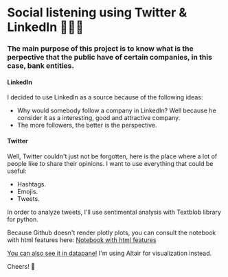 # Social listening using Twitter & LinkedIn 👨🏽‍💻
### The main purpose of this project is to know what is the perpective that the public have of certain companies, in this case, bank entities.

#### LinkedIn
I decided to use LinkedIn as a source because of the following ideas:
* Why would somebody follow a company in LinkedIn? Well because he consider it as a interesting, good and attractive company.
* The more followers, the better is the perspective.

#### Twitter
Well, Twitter couldn't just not be forgotten, here is the place where a lot of people like to share their opinions.
I want to use everything that could be useful:
* Hashtags.
* Emojis.
* Tweets.

In order to analyze tweets, I'll use sentimental analysis with Textblob library for python.

Because Github doesn't render plotly plots, you can consult the notebook with html features here: [Notebook with html features](https://nbviewer.jupyter.org/github/Eligoze75/Twitter_LinkedIn_listener/blob/master/src/Social%20listening%20report.ipynb)  

[You can also see it in datapane!](https://datapane.com/eli/reports/Twitter_and_LinkedIn_listener) I'm using Altair for visualization instead.

Cheers! 🙌
